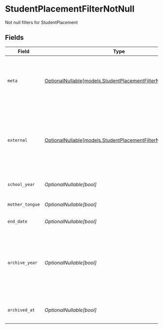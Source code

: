 # StudentPlacementFilterNotNull

Not null filters for StudentPlacement


## Fields

| Field                                                                                                                                                                    | Type                                                                                                                                                                     | Required                                                                                                                                                                 | Description                                                                                                                                                              | Example                                                                                                                                                                  |
| ------------------------------------------------------------------------------------------------------------------------------------------------------------------------ | ------------------------------------------------------------------------------------------------------------------------------------------------------------------------ | ------------------------------------------------------------------------------------------------------------------------------------------------------------------------ | ------------------------------------------------------------------------------------------------------------------------------------------------------------------------ | ------------------------------------------------------------------------------------------------------------------------------------------------------------------------ |
| `meta`                                                                                                                                                                   | [OptionalNullable[models.StudentPlacementFilterNotNullMeta]](../models/studentplacementfilternotnullmeta.md)                                                             | :heavy_minus_sign:                                                                                                                                                       | Metadata information for the StudentPlacement                                                                                                                            | {<br/>"createdBy": true,<br/>"updatedAt": true,<br/>"updatedBy": true<br/>}                                                                                              |
| `external`                                                                                                                                                               | [OptionalNullable[models.StudentPlacementFilterNotNullExternal]](../models/studentplacementfilternotnullexternal.md)                                                     | :heavy_minus_sign:                                                                                                                                                       | External is a reusable object that can be used to store external information about the student placement from another system, used for third-party integration tracking. | {<br/>"sourceID": true,<br/>"source": true<br/>}                                                                                                                         |
| `school_year`                                                                                                                                                            | *OptionalNullable[bool]*                                                                                                                                                 | :heavy_minus_sign:                                                                                                                                                       | The school year the student is placed in                                                                                                                                 | true                                                                                                                                                                     |
| `mother_tongue`                                                                                                                                                          | *OptionalNullable[bool]*                                                                                                                                                 | :heavy_minus_sign:                                                                                                                                                       | The mother tongue of the student                                                                                                                                         | true                                                                                                                                                                     |
| `end_date`                                                                                                                                                               | *OptionalNullable[bool]*                                                                                                                                                 | :heavy_minus_sign:                                                                                                                                                       | The end date of the placement                                                                                                                                            | true                                                                                                                                                                     |
| `archive_year`                                                                                                                                                           | *OptionalNullable[bool]*                                                                                                                                                 | :heavy_minus_sign:                                                                                                                                                       | The year the placement was archived for the student, in the format YYYY_YYYY where the first year is the autumn and the second year is the spring.                       | true                                                                                                                                                                     |
| `archived_at`                                                                                                                                                            | *OptionalNullable[bool]*                                                                                                                                                 | :heavy_minus_sign:                                                                                                                                                       | The timestamp the placement was archived for the student                                                                                                                 | true                                                                                                                                                                     |